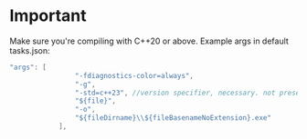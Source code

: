 # Important
Make sure you're compiling with C++20 or above.
Example args in default tasks.json:

```c++
"args": [
                "-fdiagnostics-color=always",
                "-g",
                "-std=c++23", //version specifier, necessary. not present by default
                "${file}",
                "-o",
                "${fileDirname}\\${fileBasenameNoExtension}.exe"
            ],
```